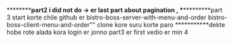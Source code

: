 \***\*\*\*\*\***part2 i did not do →
er last part about pagination , \***\*\*\*\*\*\*\***part 3 start korte chile github er
bistro-boss-server-with-menu-and-order
bistro-boss-client-menu-and-order""
clone kore suru korte paro
****\*\*\*****dekte hobe rote alada kora login er jonno part3 er first vedio er min 4

